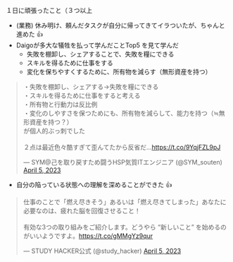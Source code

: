 １日に頑張ったこと（３つ以上
- (業務) 休み明け、頼んだタスクが自分に帰ってきてイラついたが、ちゃんと進めた 👍
- Daigoが多大な犠牲を払って学んだことTop5 を見て学んだ
	- 失敗を棚卸し、シェアすることで、失敗を糧にできる
	- スキルを得るために仕事をする
	- 変化を保ちやすくするために、所有物を減らす（無形資産を持つ）

<blockquote class="twitter-tweet"><p lang="ja" dir="ltr">・失敗を棚卸し、シェアする→失敗を糧にできる<br>・スキルを得るために仕事をすると考える<br>・所有物と行動力は反比例<br>・変化のしやすさを保つためにも、所有物を減らして、能力を持つ（≒無形資産を持つ？）<br>が個人的ぶっ刺でした<br><br>２点は最近色々酷すぎて歪んてたから反省だ…<a href="https://t.co/9YqjFZL9pJ">https://t.co/9YqjFZL9pJ</a></p>&mdash; SYM@己を取り戻すため闘うHSP気質ITエンジニア (@SYM_souten) <a href="https://twitter.com/SYM_souten/status/1643623303184109573?ref_src=twsrc%5Etfw">April 5, 2023</a></blockquote> 

- 自分の陥っている状態への理解を深めることができた 👍
<blockquote class="twitter-tweet"><p lang="ja" dir="ltr">仕事のことで「燃え尽きそう」あるいは「燃え尽きてしまった」あなたに必要なのは、疲れた脳を回復させること！<br><br>有効な3つの取り組みをご紹介します。どうやら “新しいこと” を始めるのがいいようですよ。<a href="https://t.co/gMMgYz9qur">https://t.co/gMMgYz9qur</a></p>&mdash; STUDY HACKER公式 (@study_hacker) <a href="https://twitter.com/study_hacker/status/1643599380593750017?ref_src=twsrc%5Etfw">April 5, 2023</a></blockquote>